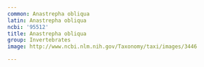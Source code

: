 ```yaml
---
common: Anastrepha obliqua
latin: Anastrepha obliqua
ncbi: '95512'
title: Anastrepha obliqua
group: Invertebrates
image: http://www.ncbi.nlm.nih.gov/Taxonomy/taxi/images/3446

---
```

